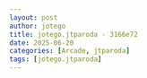 ```yaml
---
layout: post
author: jotego
title: jotego.jtparoda - 3166e72
date: 2025-06-20
categories: [Arcade, jtparoda]
tags: [jotego.jtparoda]
---
```


